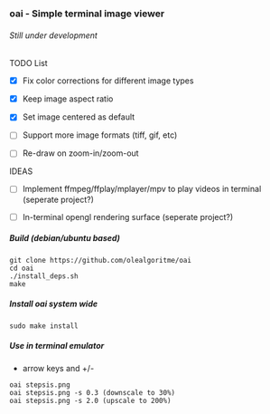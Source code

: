 ### oai - Simple terminal image viewer ###
###### Still under development ######

TODO List

- [x] Fix color corrections for different image types
- [x] Keep image aspect ratio
- [x] Set image centered as default
- [ ] Support more image formats (tiff, gif, etc)
- [ ] Re-draw on zoom-in/zoom-out


IDEAS
- [ ] Implement ffmpeg/ffplay/mplayer/mpv to play videos in terminal (seperate project?)
- [ ] In-terminal opengl rendering surface (seperate project?)



##### Build (debian/ubuntu based) #####
````
git clone https://github.com/olealgoritme/oai
cd oai
./install_deps.sh
make
````

##### Install oai system wide #####
````
sudo make install
````



##### Use in terminal emulator #####
- arrow keys and +/- 
````
oai stepsis.png
oai stepsis.png -s 0.3 (downscale to 30%)
oai stepsis.png -s 2.0 (upscale to 200%)
````
